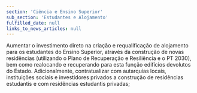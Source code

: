 ```yaml
---
section: 'Ciência e Ensino Superior'
sub_section: 'Estudantes e Alojamento'
fulfilled_date: null
links_to_news_articles: null
---
```


Aumentar o investimento direto na criação e requalificação de alojamento para os estudantes do Ensino Superior, através da construção de novas residências (utilizando o Plano de Recuperação e Resiliência e o PT 2030), bem como realocando e recuperando para esta função edifícios devolutos do Estado. Adicionalmente, contratualizar com autarquias locais, instituições sociais e investidores privados a construção de residências estudantis e com residências estudantis privadas;